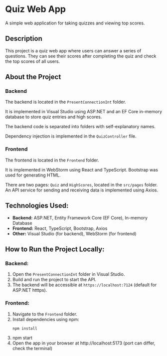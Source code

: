 # Quiz Web App
A simple web application for taking quizzes and viewing top scores.

## Description
This project is a quiz web app where users can answer a series of questions. They can see their scores after completing the quiz and check the top scores of all users.

## About the Project

### Backend
The backend is located in the `PresentConnectionInt` folder.

It is implemented in Visual Studio using ASP.NET and an EF Core in-memory database to store quiz entries and high scores.

The backend code is separated into folders with self-explanatory names.

Dependency injection is implemented in the `QuizController` file.

### Frontend
The frontend is located in the `Frontend` folder.

It is implemented in WebStorm using React and TypeScript. Bootstrap was used for generating HTML.

There are two pages: `Quiz` and `HighScores`, located in the `src/pages` folder. An API service for sending and receiving data is implemented using Axios.

## Technologies Used:
- **Backend:** ASP.NET, Entity Framework Core (EF Core), In-memory Database
- **Frontend:** React, TypeScript, Bootstrap, Axios
- **Other:** Visual Studio (for backend), WebStorm (for frontend)

## How to Run the Project Locally:

### Backend:
1. Open the `PresentConnectionInt` folder in Visual Studio.
2. Build and run the project to start the API.
3. The backend will be accessible at `https://localhost:7124` (default for ASP.NET htttps).

### Frontend:
1. Navigate to the `Frontend` folder.
2. Install dependencies using npm:
   ```bash
   npm install
3. npm start
4. Open the app in your browser at http://localhost:5173 (port can differ, check the terminal)
